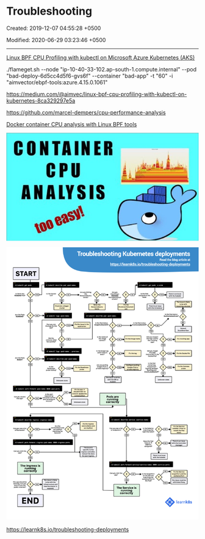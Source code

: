 # Troubleshooting

Created: 2019-12-07 04:55:28 +0500

Modified: 2020-06-29 03:23:46 +0500

---

[Linux BPF CPU Profiling with kubectl on Microsoft Azure Kubernetes (AKS)](https://www.youtube.com/watch?v=TMwHWofbMtY)

./flameget.sh --node "ip-10-40-33-102.ap-south-1.compute.internal" --pod "bad-deploy-6d5cc4d5f6-gvs6f" --container "bad-app" -t "60" -i "aimvector/ebpf-tools:azure.4.15.0.1061"

<https://medium.com/@aimvec/linux-bpf-cpu-profiling-with-kubectl-on-kubernetes-8ca329297e5a>

<https://github.com/marcel-dempers/cpu-performance-analysis>

[Docker container CPU analysis with Linux BPF tools](https://www.youtube.com/watch?v=mGcu7C-YVM0)

![image](../../media/DevOps-Kubernetes-Troubleshooting-image1.jpg)

![image](../../media/DevOps-Kubernetes-Troubleshooting-image2.png)

<https://learnk8s.io/troubleshooting-deployments>
